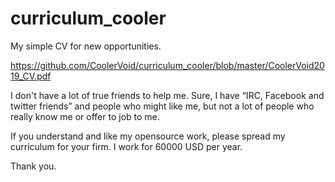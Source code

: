# curriculum_cooler
My simple CV for new opportunities.

https://github.com/CoolerVoid/curriculum_cooler/blob/master/CoolerVoid2019_CV.pdf

I don't have a lot of true friends to help me. Sure, I have “IRC, Facebook and twitter friends” and people who might like me, but not a lot of people who really know me or offer to job to me.

If you understand and like my opensource work, please spread my curriculum for your firm.
I work for 60000 USD per year.

Thank you.
